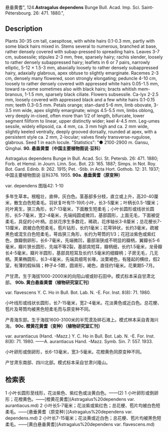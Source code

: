 悬垂黄耆",
124.**Astragalus dependens** Bunge Bull. Acad. Imp. Sci. Saint-Pétersbourg. 26: 471. 1880.",

## Description
Plants 30-35 cm tall, caespitose, with white hairs 0.1-0.3 mm, partly with some black hairs mixed in. Stems several to numerous, branched at base, rather densely covered with subap-pressed to spreading hairs. Leaves 3-7 cm, subsessile; stipules 2-3 mm, free, sparsely hairy; rachis slender, loosely to rather densely subappressed hairy; leaflets in 6 or 7 pairs, narrowly elliptic, 5-12 × 1.5-3 mm, abaxially loosely to rather densely subappressed hairy, adaxially glabrous, apex obtuse to slightly emarginate. Racemes 2-3 cm, densely many flowered, soon strongly elongating; peduncle 4-10 cm, loosely to rather densely covered with appressed white hairs 0.05-1.5 mm, toward ra-ceme sometimes also with black hairs; bracts whitish mem-branous, 1-1.5 mm, sparsely black ciliate. Flowers subsessile. Ca-lyx 2-2.5 mm, loosely covered with appressed black and a few white hairs 0.1-0.15 mm; teeth 0.3-0.5 mm. Petals orange; stan-dard 5-6 mm, limb obovate, 3-3.5 mm wide, apex slightly emarginate; wings 4.5-5.5 mm, limbs oblong, very deeply in-cised, often more than 1/2 of length, bifurcate, lower segment filiform to linear, upper distinctly wider; keel 4-4.5 mm. Leg-umes sessile, widely ellipsoid, ca. 4 mm, ca. 3 mm high and ca. 2 mm wide, slightly keeled ventrally, deeply grooved dorsally, rounded at apex, with a persistent style ca. 2 mm, 2-locular; valves finely transverse-rugulose, glabrous. Seed 1 in each locule.
  "Statistics": "● 2100-2900 m. Gansu, Qinghai.
**90. 悬垂黄耆（中国主要植物图说·豆科）**

Astragalus dependens Bunge in Bull. Acad. Sci. St. Petersb. 26: 471. 1880; Forb. et Hemsl. in Journ. Linn. Soc. Bot. 23: 165. 1887; Simps. in Not. Roy. Bot. Gard. Edinb. 8: 262. 1915; Pet. -Stib. in Acta Hort. Gothob. 12: 31. 1937; 中国主要植物图说·豆科376. 1955.
**90a. 悬垂黄耆（原变种）**

var. dependens 图版42: 1-10

多年生草本。根粗壮，直伸，灰白色。茎基部多分枝，直立或上升，高20-40厘米，散生白色短柔毛。羽状复叶有11-19片小叶，长3-5厘米；叶柄长0.5-1厘米；托叶离生，狭三角形，长7-13毫米，下面散生短柔毛；小叶长圆形或线状长圆形，长5-7毫米，宽2-4毫米，先端纯圆或微凹，基部圆形，上面无毛，下面被促柔毛，具促的小叶柄。总状花序生多数花，稀疏，花序轴长3-8厘米；总花梗长7-13厘米，疏被白色短柔毛，苞片钻形，长约1毫米；花萼钟状，长约3毫米，疏被黑色或混生白色短柔毛，萼齿狭三角形，长约为萼筒的1/3；花冠淡紫色或紫红色，旗瓣倒卵形，长6-7毫米，先端微凹，墓部渐狭成不明显的瓣柄，翼瓣长5-6毫米，瓣片狭长圆形，先端不等2裂，基部具短耳，瓣柄细，长约1.5毫米，龙骨瓣长4-5毫米，瓣片半圆形，基部具短耳及长约1.5毫米的细瓣柄；子房无毛，几无柄。荚果椭圆形，长3-4毫米，先端具细弯长喙，淡栗褐色，有隆起的横纹，假2室，有薄的假纵隔；种子4-5颗，圆肾形，褐色，直径约1毫米。花果期5-7月。

产甘肃。生于海拔1000-2000米的向阳山坡或砂石田中。模式标本采自甘肃北部。
**90b. 黄白悬垂黄耆（植物研究室汇刊）**

var. flavescens Y. C. Ho in Bull. Bot. Lab. N. -E. For. Inst. 8(8): 71. 1980.

小叶线形或线状长圆形，长7-15毫米，宽2-4毫米。花淡黄色或近白色。总花梗、苞片及萼筒均被黑色短柔毛而与原变种不同。

产青海东部。生于海拔1600-3100米的半荒漠及碎石滩上。模式林本采自青海兴海。
**90c. 橙黄花黄耆（变种）（植物研究室汇刊）**

var. aurantiacus (Hand. -Mazz.) Y. C. Ho in Bull. Bot. Lab. N. -E. For. Inst. 8(8): 71. 1980. ——A. aurantiacus Hand. -Mazz. Symb. Sin. 7: 557. 1933.

小叶卵形或倒卵形，长6-13毫米，宽3-5毫米。花橙黄色同原变种不同。

产甘肃东南部、四川北部。模式标本采自甘肃兴隆山。

## 检索表

1 小叶长圆形至线形，花淡紫色、紫红色或淡黄白色。——(2)
1 小叶卵形或倒卵形；花橙黄色。——[橙黄花黄耆](Astragalus%20dependens var. aurantiacus.md)
2 小叶长5-7毫米；花淡紫或紫红色；总花梗、苞片均被白色短柔毛。——[悬垂黄耆（原变种）](Astragalus%20dependens var. dependens.md)
2 小叶长7-15毫米；花淡黄或近白色；总花梗、苞片均被黑色短柔毛。——[黄白悬垂黄耆](Astragalus%20dependens var. flavescens.md)
